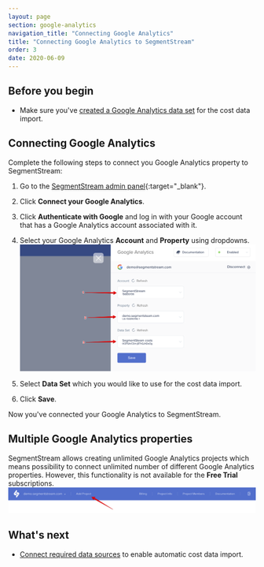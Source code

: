 ```yaml
---
layout: page
section: google-analytics
navigation_title: "Connecting Google Analytics"
title: "Connecting Google Analytics to SegmentStream"
order: 3
date: 2020-06-09
---
```


## Before you begin
* Make sure you've [created a Google Analytics data set](creating-google-analytics-data-set) for the cost data import.

## Connecting Google Analytics

Complete the following steps to connect you Google Analytics property to SegmentStream:
1. Go to the [SegmentStream admin panel](https://admin.segmentstream.com/){:target="_blank"}.
2. Click **Connect your Google Analytics**.
3. Click **Authenticate with Google** and log in with your Google account that has a Google Analytics account associated with it.
4. Select your Google Analytics **Account** and **Property** using dropdowns.
![Google Analytics setup](/img/google-analytics/ga-connect.png)

5. Select **Data Set** which you would like to use for the cost data import.
6. Click **Save**.

Now you've connected your Google Analytics to SegmentStream.

## Multiple Google Analytics properties

SegmentStream allows creating unlimited Google Analytics projects which means possibility to connect unlimited number of different Google Analytics properties. However, this functionality is not available for the **Free Trial** subscriptions.
![Add Google Analytics project](/img/google-analytics/ga-add-project.png)

## What's next

* [Connect required data sources](/datasources/index) to enable automatic cost data import.
